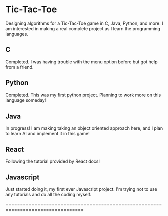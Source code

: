# Tic-Tac-Toe
Designing algorithms for a Tic-Tac-Toe game in C, Java, Python, and more.
I am interested in making a real complete project as I learn the programming languages.

## C
Completed.
I was having trouble with the menu option before but got help from a friend.

## Python
Completed. This was my first python project. Planning to work more on this language someday!

## Java
In progress! I am making taking an object oriented approach here, and I plan to learn AI and implement it in this game!

## React
Following the tutorial provided by React docs!

## Javascript
Just started doing it, my first ever Javascript project. I'm trying not to use any tutorials and do all the coding myself.

=================================================================================
